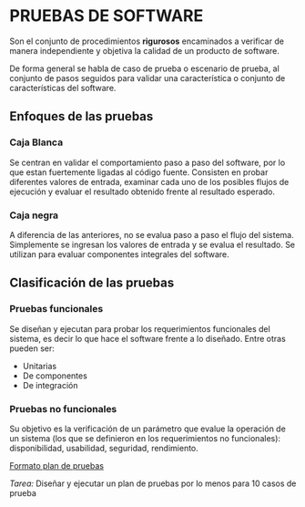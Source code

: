 # PRUEBAS DE SOFTWARE 

Son el conjunto de procedimientos **rigurosos** encaminados a verificar de manera independiente y objetiva la calidad de un producto de software.

De forma general se habla de caso de prueba o escenario de prueba, al conjunto de pasos seguidos para validar una característica o conjunto de características del software.

## Enfoques de las pruebas

### Caja Blanca

Se centran en validar el comportamiento paso a paso del software, por lo que estan fuertemente ligadas al código fuente. Consisten en probar diferentes valores de entrada, examinar cada uno de los posibles flujos de ejecución y evaluar el resultado obtenido frente al resultado esperado.

### Caja negra

A diferencia de las anteriores, no se evalua paso a paso el flujo del sistema. Simplemente se ingresan los valores de entrada y se evalua el resultado. Se utilizan para evaluar componentes integrales del software.

## Clasificación de las pruebas

### Pruebas funcionales

Se diseñan y ejecutan para probar los requerimientos funcionales del sistema, es decir lo que hace el software frente a lo diseñado. Entre otras pueden ser:

* Unitarias
* De componentes
* De integración

### Pruebas no funcionales

 Su objetivo es la verificación de un parámetro que  evalue la operación de un sistema (los que se definieron en los requerimientos no funcionales): disponibilidad, usabilidad, seguridad, rendimiento.

 [Formato plan de pruebas](https://github.com/daniels13ca/Ing_Software/blob/master/Bibliograf%C3%ADa/Template%20for%20testing.xlsx)

 *Tarea:* Diseñar y ejecutar un plan de pruebas por lo menos para 10 casos de prueba





